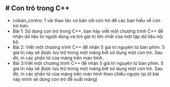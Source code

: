 ﻿﻿# Con trỏ trong C++
---
- coban_contro: 1 vài thao tác cơ bản với con trỏ để các bạn hiểu về con trỏ hơn. 
- Bài 1: Sử dụng con trỏ trong C++, bạn hãy viết một chương trình C++ để nhận dữ liệu từ người dùng và tìm giá trị lớn nhất của một tập dữ liệu nội bộ.
- Bài 2: Viết một chương trình C++ để nhận 5 giá trị nguyên từ bàn phím. 5 giá trị này sẽ được lưu trữ trong một mảng bởi sử dụng một con trỏ. Sau đó, in các phần tử của mảng trên màn hình.
- Bài 3:Viết một chương trình C++ để nhận 5 giá trị nguyên từ bàn phím. 5 giá trị này sẽ được lưu trữ trong một mảng bởi sử dụng một con trỏ. Sau đó, in các phần tử của mảng trên màn hình theo chiều ngược lại.(ở bài này mình sẽ dùng con trỏ để xuất mảng) 